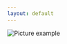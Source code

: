 ```yaml
---
layout: default
---
```

![Picture example](https://github.com/kvartirnik/website/blob/gh-pages/images/kvartirnik_photos/17.jpg)

